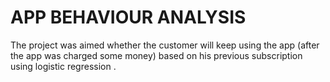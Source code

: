 # APP BEHAVIOUR ANALYSIS

The project was aimed whether the customer will keep using the app (after the app was charged some money) based on his previous subscription using logistic regression .
